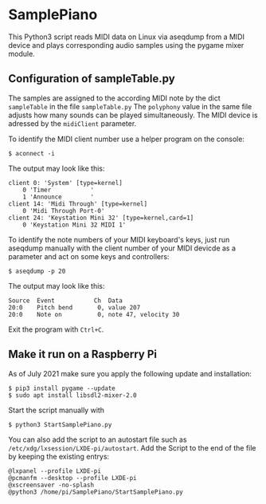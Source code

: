 # SamplePiano
This Python3 script reads MIDI data on Linux via aseqdump from a MIDI device and
plays corresponding audio samples using the pygame mixer module.

## Configuration of sampleTable.py
The samples are assigned to the according MIDI note by the dict `sampleTable` in
the file `sampleTable.py` The `polyphony` value in the same file adjusts how many
sounds can be played simultaneously. The MIDI device is adressed by the `midiClient`
parameter.

To identify the MIDI client number use a helper program on the console:

`$ aconnect -i`

The output may look like this:

    client 0: 'System' [type=kernel]
        0 'Timer           '
        1 'Announce        '
    client 14: 'Midi Through' [type=kernel]
        0 'Midi Through Port-0'
    client 24: 'Keystation Mini 32' [type=kernel,card=1]
        0 'Keystation Mini 32 MIDI 1'

To identify the note numbers of your MIDI keyboard's keys, just run aseqdump manually with the client number of your MIDI devicde as a parameter and act on some keys and controllers:

`$ aseqdump -p 20`

The output may look like this:

    Source  Event           Ch  Data
    20:0    Pitch bend       0, value 207
    20:0    Note on          0, note 47, velocity 30

Exit the program with `Ctrl+C`.

## Make it run on a Raspberry Pi
As of July 2021 make sure you apply the following update and installation:

    $ pip3 install pygame --update
    $ sudo apt install libsdl2-mixer-2.0

Start the script manually with

    $ python3 StartSamplePiano.py

You can also add the script to an autostart file such as `/etc/xdg/lxsession/LXDE-pi/autostart`.
Add the Script to the end of the file by keeping the existing entrys:

    @lxpanel --profile LXDE-pi
    @pcmanfm --desktop --profile LXDE-pi
    @xscreensaver -no-splash
    @python3 /home/pi/SamplePiano/StartSamplePiano.py
